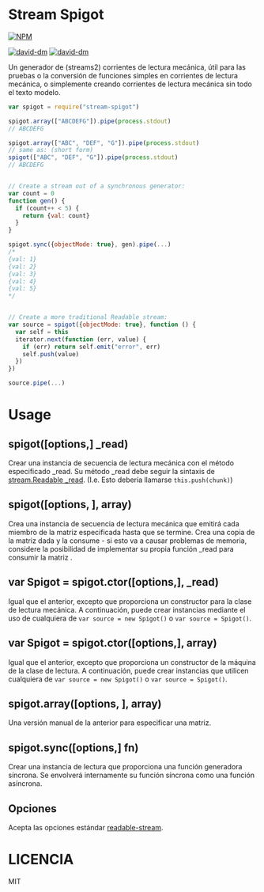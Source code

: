 Stream Spigot
=============

[![NPM](https://nodei.co/npm/stream-spigot.png)](https://nodei.co/npm/stream-spigot/)

[![david-dm](https://david-dm.org/brycebaril/node-stream-spigot.png)](https://david-dm.org/brycebaril/node-stream-spigot/)
[![david-dm](https://david-dm.org/brycebaril/node-stream-spigot/dev-status.png)](https://david-dm.org/brycebaril/node-stream-spigot#info=devDependencies/)


Un generador de (streams2) corrientes de lectura mecánica, útil para las pruebas o la conversión de funciones simples en corrientes de lectura mecánica, o simplemente creando corrientes de lectura mecánica sin todo el texto modelo.

```javascript
var spigot = require("stream-spigot")

spigot.array(["ABCDEFG"]).pipe(process.stdout)
// ABCDEFG

spigot.array(["ABC", "DEF", "G"]).pipe(process.stdout)
// same as: (short form)
spigot(["ABC", "DEF", "G"]).pipe(process.stdout)
// ABCDEFG


// Create a stream out of a synchronous generator:
var count = 0
function gen() {
  if (count++ < 5) {
    return {val: count}
  }
}

spigot.sync({objectMode: true}, gen).pipe(...)
/*
{val: 1}
{val: 2}
{val: 3}
{val: 4}
{val: 5}
*/


// Create a more traditional Readable stream:
var source = spigot({objectMode: true}, function () {
  var self = this
  iterator.next(function (err, value) {
    if (err) return self.emit("error", err)
    self.push(value)
  })
})

source.pipe(...)

```

Usage
=====

spigot([options,] _read)
---

Crear una instancia de secuencia de lectura mecánica con el método especificado _read. Su método _read debe seguir la sintaxis de [stream.Readable _read](http://nodejs.org/api/stream.html#stream_readable_read_size_1). (I.e. Esto debería llamarse `this.push(chunk)`)

spigot([options, ], array)
---

Crea una instancia de secuencia de lectura mecánica que emitirá cada miembro de la matriz especificada hasta que se termine. Crea una copia de la matriz dada y la consume - si esto va a causar problemas de memoria, considere la posibilidad de implementar su propia función _read para consumir la matriz .

var Spigot = spigot.ctor([options,], _read)
---

Igual que el anterior, excepto que proporciona un constructor para la clase de lectura mecánica. A continuación, puede crear instancias mediante el uso de cualquiera de `var source = new Spigot()` o `var source = Spigot()`.

var Spigot = spigot.ctor([options,], array)
---

Igual que el anterior, excepto que proporciona un constructor de la máquina de la clase de lectura. A continuación, puede crear instancias que utilicen cualquiera de `var source = new Spigot()` o `var source = Spigot()`.

spigot.array([options, ], array)
---

Una versión manual de la anterior para especificar una matriz.


spigot.sync([options,] fn)
------------------------

Crear una instancia de lectura que proporciona una función generadora síncrona. Se envolverá internamente su función síncrona como una función asíncrona.

Opciones
-------

Acepta las opciones estándar [readable-stream](http://npmjs.org/api/stream.html).

LICENCIA
=======

MIT
